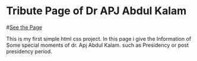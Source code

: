 # Tribute Page of Dr APJ Abdul Kalam

#[See the Page](http://127.0.0.1:5500/MY%20HTML%20PROJECT/TributePage-Abdul_Kalam/tributePage.html)

This is my first simple html css project. In this page i give the Information of  Some special moments of dr. Apj Abdul Kalam.
such as Presidency or post presidency period.
